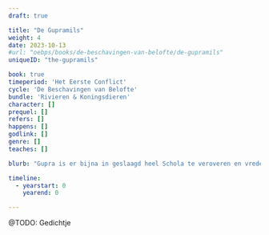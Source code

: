 ```yaml
---
draft: true

title: "De Gupramils"
weight: 4
date: 2023-10-13
#url: "oebps/books/de-beschavingen-van-belofte/de-gupramils"
uniqueID: "the-gupramils"

book: true
timeperiod: 'Het Eerste Conflict'
cycle: 'De Beschavingen van Belofte'
bundle: 'Rivieren & Koningsdieren'
character: []
prequel: []
refers: []
happens: []
godlink: []
genre: []
teaches: []

blurb: "Gupra is er bijna in geslaagd heel Schola te veroveren en vrede te brengen. Totdat hij stuit op het laatste obstakel: de koningen van Tamli, waarover legendes beweren dat ze nooit zullen worden verslagen, wat je ook probeert."

timeline:
  - yearstart: 0
    yearend: 0

---
```


@TODO: Gedichtje